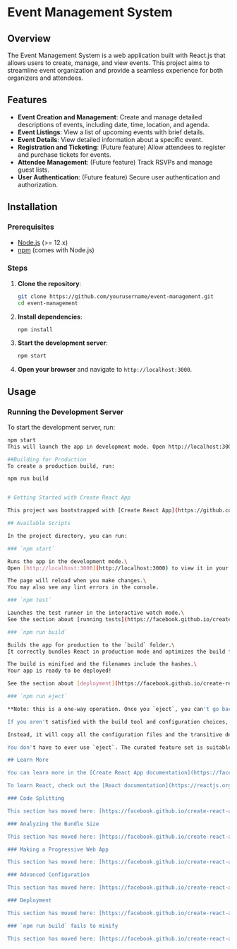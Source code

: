 # Event Management System

## Overview

The Event Management System is a web application built with React.js that allows users to create, manage, and view events. This project aims to streamline event organization and provide a seamless experience for both organizers and attendees.

## Features

- **Event Creation and Management**: Create and manage detailed descriptions of events, including date, time, location, and agenda.
- **Event Listings**: View a list of upcoming events with brief details.
- **Event Details**: View detailed information about a specific event.
- **Registration and Ticketing**: (Future feature) Allow attendees to register and purchase tickets for events.
- **Attendee Management**: (Future feature) Track RSVPs and manage guest lists.
- **User Authentication**: (Future feature) Secure user authentication and authorization.


## Installation

### Prerequisites

- [Node.js](https://nodejs.org/) (>= 12.x)
- [npm](https://www.npmjs.com/) (comes with Node.js)

### Steps

1. **Clone the repository**:
    ```sh
    git clone https://github.com/yourusername/event-management.git
    cd event-management
    ```

2. **Install dependencies**:
    ```sh
    npm install
    ```

3. **Start the development server**:
    ```sh
    npm start
    ```

4. **Open your browser** and navigate to `http://localhost:3000`.

## Usage

### Running the Development Server

To start the development server, run:
```sh
npm start
This will launch the app in development mode. Open http://localhost:3000 to view it in the browser. The page will reload if you make edits.

##Building for Production
To create a production build, run:

npm run build


# Getting Started with Create React App

This project was bootstrapped with [Create React App](https://github.com/facebook/create-react-app).

## Available Scripts

In the project directory, you can run:

### `npm start`

Runs the app in the development mode.\
Open [http://localhost:3000](http://localhost:3000) to view it in your browser.

The page will reload when you make changes.\
You may also see any lint errors in the console.

### `npm test`

Launches the test runner in the interactive watch mode.\
See the section about [running tests](https://facebook.github.io/create-react-app/docs/running-tests) for more information.

### `npm run build`

Builds the app for production to the `build` folder.\
It correctly bundles React in production mode and optimizes the build for the best performance.

The build is minified and the filenames include the hashes.\
Your app is ready to be deployed!

See the section about [deployment](https://facebook.github.io/create-react-app/docs/deployment) for more information.

### `npm run eject`

**Note: this is a one-way operation. Once you `eject`, you can't go back!**

If you aren't satisfied with the build tool and configuration choices, you can `eject` at any time. This command will remove the single build dependency from your project.

Instead, it will copy all the configuration files and the transitive dependencies (webpack, Babel, ESLint, etc) right into your project so you have full control over them. All of the commands except `eject` will still work, but they will point to the copied scripts so you can tweak them. At this point you're on your own.

You don't have to ever use `eject`. The curated feature set is suitable for small and middle deployments, and you shouldn't feel obligated to use this feature. However we understand that this tool wouldn't be useful if you couldn't customize it when you are ready for it.

## Learn More

You can learn more in the [Create React App documentation](https://facebook.github.io/create-react-app/docs/getting-started).

To learn React, check out the [React documentation](https://reactjs.org/).

### Code Splitting

This section has moved here: [https://facebook.github.io/create-react-app/docs/code-splitting](https://facebook.github.io/create-react-app/docs/code-splitting)

### Analyzing the Bundle Size

This section has moved here: [https://facebook.github.io/create-react-app/docs/analyzing-the-bundle-size](https://facebook.github.io/create-react-app/docs/analyzing-the-bundle-size)

### Making a Progressive Web App

This section has moved here: [https://facebook.github.io/create-react-app/docs/making-a-progressive-web-app](https://facebook.github.io/create-react-app/docs/making-a-progressive-web-app)

### Advanced Configuration

This section has moved here: [https://facebook.github.io/create-react-app/docs/advanced-configuration](https://facebook.github.io/create-react-app/docs/advanced-configuration)

### Deployment

This section has moved here: [https://facebook.github.io/create-react-app/docs/deployment](https://facebook.github.io/create-react-app/docs/deployment)

### `npm run build` fails to minify

This section has moved here: [https://facebook.github.io/create-react-app/docs/troubleshooting#npm-run-build-fails-to-minify](https://facebook.github.io/create-react-app/docs/troubleshooting#npm-run-build-fails-to-minify)
